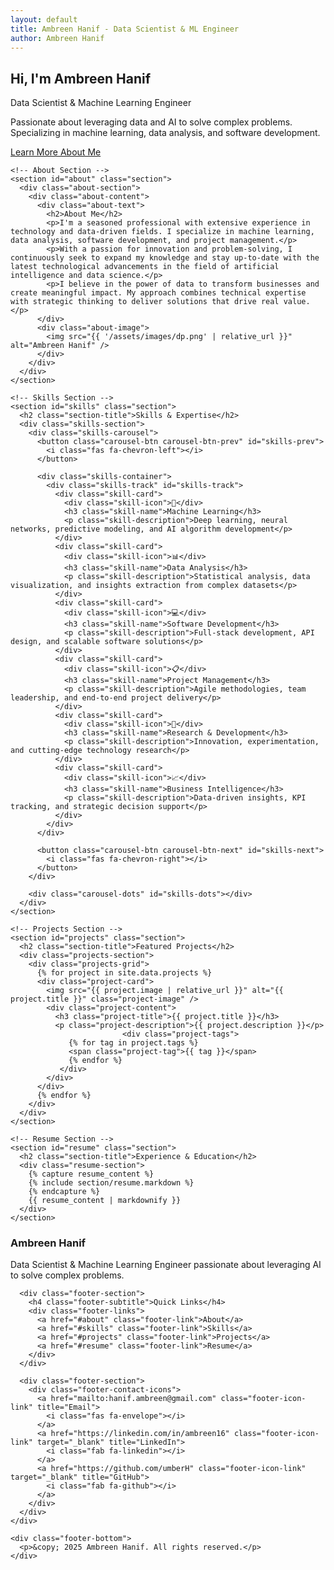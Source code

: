 ```yaml
---
layout: default
title: Ambreen Hanif - Data Scientist & ML Engineer
author: Ambreen Hanif
---
```


<!-- Hero Section -->
<section class="hero-section">
  <div class="hero-content">
    <h1 class="hero-title">Hi, I'm Ambreen Hanif</h1>
    <p class="hero-subtitle">Data Scientist & Machine Learning Engineer</p>
    <p class="hero-description">Passionate about leveraging data and AI to solve complex problems. Specializing in machine learning, data analysis, and software development.</p>
    <a href="#about" class="cta-button">Learn More About Me</a>
  </div>
</section>

<!-- Main Content -->
<main>
  <div class="container">
    
    <!-- About Section -->
    <section id="about" class="section">
      <div class="about-section">
        <div class="about-content">
          <div class="about-text">
            <h2>About Me</h2>
            <p>I'm a seasoned professional with extensive experience in technology and data-driven fields. I specialize in machine learning, data analysis, software development, and project management.</p>
            <p>With a passion for innovation and problem-solving, I continuously seek to expand my knowledge and stay up-to-date with the latest technological advancements in the field of artificial intelligence and data science.</p>
            <p>I believe in the power of data to transform businesses and create meaningful impact. My approach combines technical expertise with strategic thinking to deliver solutions that drive real value.</p>
          </div>
          <div class="about-image">
            <img src="{{ '/assets/images/dp.png' | relative_url }}" alt="Ambreen Hanif" />
          </div>
        </div>
      </div>
    </section>

    <!-- Skills Section -->
    <section id="skills" class="section">
      <h2 class="section-title">Skills & Expertise</h2>
      <div class="skills-section">
        <div class="skills-carousel">
          <button class="carousel-btn carousel-btn-prev" id="skills-prev">
            <i class="fas fa-chevron-left"></i>
          </button>
          
          <div class="skills-container">
            <div class="skills-track" id="skills-track">
              <div class="skill-card">
                <div class="skill-icon">🤖</div>
                <h3 class="skill-name">Machine Learning</h3>
                <p class="skill-description">Deep learning, neural networks, predictive modeling, and AI algorithm development</p>
              </div>
              <div class="skill-card">
                <div class="skill-icon">📊</div>
                <h3 class="skill-name">Data Analysis</h3>
                <p class="skill-description">Statistical analysis, data visualization, and insights extraction from complex datasets</p>
              </div>
              <div class="skill-card">
                <div class="skill-icon">💻</div>
                <h3 class="skill-name">Software Development</h3>
                <p class="skill-description">Full-stack development, API design, and scalable software solutions</p>
              </div>
              <div class="skill-card">
                <div class="skill-icon">📋</div>
                <h3 class="skill-name">Project Management</h3>
                <p class="skill-description">Agile methodologies, team leadership, and end-to-end project delivery</p>
              </div>
              <div class="skill-card">
                <div class="skill-icon">🔬</div>
                <h3 class="skill-name">Research & Development</h3>
                <p class="skill-description">Innovation, experimentation, and cutting-edge technology research</p>
              </div>
              <div class="skill-card">
                <div class="skill-icon">📈</div>
                <h3 class="skill-name">Business Intelligence</h3>
                <p class="skill-description">Data-driven insights, KPI tracking, and strategic decision support</p>
              </div>
            </div>
          </div>
          
          <button class="carousel-btn carousel-btn-next" id="skills-next">
            <i class="fas fa-chevron-right"></i>
          </button>
        </div>
        
        <div class="carousel-dots" id="skills-dots"></div>
      </div>
    </section>

    <!-- Projects Section -->
    <section id="projects" class="section">
      <h2 class="section-title">Featured Projects</h2>
      <div class="projects-section">
        <div class="projects-grid">
          {% for project in site.data.projects %}
          <div class="project-card">
            <img src="{{ project.image | relative_url }}" alt="{{ project.title }}" class="project-image" />
            <div class="project-content">
              <h3 class="project-title">{{ project.title }}</h3>
              <p class="project-description">{{ project.description }}</p>
                             <div class="project-tags">
                 {% for tag in project.tags %}
                 <span class="project-tag">{{ tag }}</span>
                 {% endfor %}
               </div>
            </div>
          </div>
          {% endfor %}
        </div>
      </div>
    </section>

    <!-- Resume Section -->
    <section id="resume" class="section">
      <h2 class="section-title">Experience & Education</h2>
      <div class="resume-section">
        {% capture resume_content %}
        {% include section/resume.markdown %}
        {% endcapture %}
        {{ resume_content | markdownify }}
      </div>
    </section>



  </div>
</main>

<!-- Footer -->
<footer class="site-footer">
  <div class="footer-content">
    <div class="footer-main">
      <div class="footer-section">
        <h3 class="footer-title">Ambreen Hanif</h3>
        <p class="footer-description">Data Scientist & Machine Learning Engineer passionate about leveraging AI to solve complex problems.</p>
      </div>
      
      <div class="footer-section">
        <h4 class="footer-subtitle">Quick Links</h4>
        <div class="footer-links">
          <a href="#about" class="footer-link">About</a>
          <a href="#skills" class="footer-link">Skills</a>
          <a href="#projects" class="footer-link">Projects</a>
          <a href="#resume" class="footer-link">Resume</a>
        </div>
      </div>
      
      <div class="footer-section">
        <div class="footer-contact-icons">
          <a href="mailto:hanif.ambreen@gmail.com" class="footer-icon-link" title="Email">
            <i class="fas fa-envelope"></i>
          </a>
          <a href="https://linkedin.com/in/ambreen16" class="footer-icon-link" target="_blank" title="LinkedIn">
            <i class="fab fa-linkedin"></i>
          </a>
          <a href="https://github.com/umberH" class="footer-icon-link" target="_blank" title="GitHub">
            <i class="fab fa-github"></i>
          </a>
        </div>
      </div>
    </div>
    
    <div class="footer-bottom">
      <p>&copy; 2025 Ambreen Hanif. All rights reserved.</p>
    </div>
  </div>
</footer>


